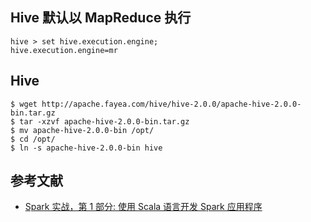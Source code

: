 ## Hive 默认以 MapReduce 执行
```
hive > set hive.execution.engine;
hive.execution.engine=mr
```

## Hive
```
$ wget http://apache.fayea.com/hive/hive-2.0.0/apache-hive-2.0.0-bin.tar.gz
$ tar -xzvf apache-hive-2.0.0-bin.tar.gz
$ mv apache-hive-2.0.0-bin /opt/
$ cd /opt/
$ ln -s apache-hive-2.0.0-bin hive
```

## 参考文献
* [Spark 实战，第 1 部分: 使用 Scala 语言开发 Spark 应用程序](https://www.ibm.com/developerworks/cn/opensource/os-cn-spark-practice1/)
